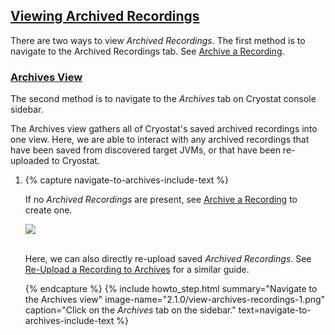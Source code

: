 ## [Viewing Archived Recordings](#view-archived-recordings)
There are two ways to view <i>Archived Recordings</i>. The first method is to navigate to the Archived Recordings tab. See <a href="#archive-a-recording">Archive a Recording</a>.

### [Archives View](#archives-view)

The second method is to navigate to the <i>Archives</i> tab on Cryostat console sidebar.

The Archives view gathers all of Cryostat's saved archived recordings into one view. Here, we are able to interact with any archived recordings that have been saved from discovered target JVMs, or that have been re-uploaded to Cryostat.

<ol>
  <li>
    {% capture navigate-to-archives-include-text %}
    <p>
        If no <i>Archived Recordings</i> are present, see <a href="#archive-a-recording">Archive a Recording</a> to create one.
    </p>
    <a href="{{ site.url }}/images/2.1.0/view-archives-recordings-2.png" target="_blank">
      <img src="{{ site.url }}/images/2.1.0/view-archives-recordings-2.png">
    </a>
    <p>
      <br>
        Here, we can also directly re-upload saved <i>Archived Recordings</i>. See <a href="#re-upload-a-recording-to-archives">Re-Upload a Recording to Archives</a> for a similar guide.
    </p>
    {% endcapture %}
    {% include howto_step.html
        summary="Navigate to the Archives view"
        image-name="2.1.0/view-archives-recordings-1.png"
        caption="Click on the <i>Archives</i> tab on the sidebar."
        text=navigate-to-archives-include-text
    %}
  </li>
</ol>

